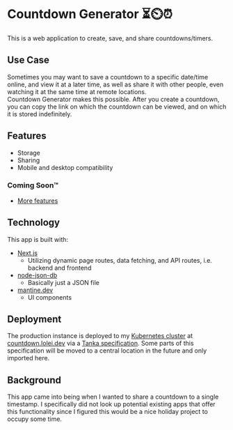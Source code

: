 # Countdown Generator ⏳⏲️⏰

This is a web application to create, save, and share countdowns/timers.

## Use Case

Sometimes you may want to save a countdown to a specific date/time online, and
view it at a later time, as well as share it with other people, even watching it
at the same time at remote locations.  
Countdown Generator makes this possible. After you create a countdown, you can
copy the link on which the countdown can be viewed, and on which it is stored
indefinitely.

## Features

- Storage
- Sharing
- Mobile and desktop compatibility

### Coming Soon™

- [More features](https://github.com/LoLei/countdown-generator/issues/2)

## Technology

This app is built with:

- [Next.js](https://nextjs.org/)
  - Utilizing dynamic page routes, data fetching, and API routes, i.e. backend and frontend
- [node-json-db](https://www.npmjs.com/package/node-json-db)
  - Basically just a JSON file
- [mantine.dev](https://mantine.dev/)
  - UI components

## Deployment

The production instance is deployed to my [Kubernetes
cluster](k8s-dashboard.lolei.dev/) at
[countdown.lolei.dev](https://countdown.lolei.dev) via a [Tanka
specification](/k8s). Some parts of this specification will be moved to a
central location in the future and only imported here.

## Background

This app came into being when I wanted to share a countdown to a single
timestamp. I specifically did not look up potential existing apps that offer
this functionality since I figured this would be a nice holiday project to
occupy some time.
